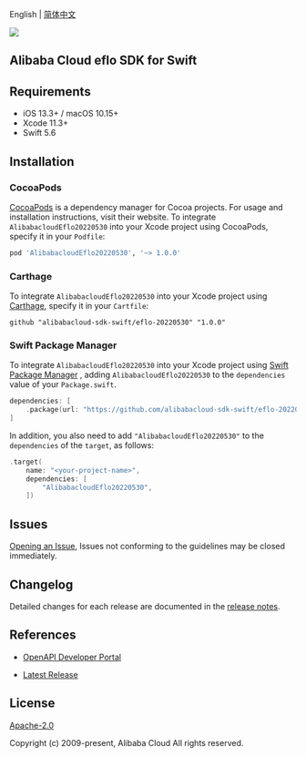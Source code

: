 English | [简体中文](README-CN.md)

![](https://aliyunsdk-pages.alicdn.com/icons/AlibabaCloud.svg)

## Alibaba Cloud eflo SDK for Swift

## Requirements

- iOS 13.3+ / macOS 10.15+
- Xcode 11.3+
- Swift 5.6

## Installation

### CocoaPods

[CocoaPods](https://cocoapods.org) is a dependency manager for Cocoa projects. For usage and installation instructions, visit their website. To integrate `AlibabacloudEflo20220530` into your Xcode project using CocoaPods, specify it in your `Podfile`:

```ruby
pod 'AlibabacloudEflo20220530', '~> 1.0.0'
```

### Carthage

To integrate `AlibabacloudEflo20220530` into your Xcode project using [Carthage](https://github.com/Carthage/Carthage), specify it in your `Cartfile`:

```ogdl
github "alibabacloud-sdk-swift/eflo-20220530" "1.0.0"
```

### Swift Package Manager

To integrate `AlibabacloudEflo20220530` into your Xcode project using [Swift Package Manager](https://swift.org/package-manager/) , adding `AlibabacloudEflo20220530` to the `dependencies` value of your `Package.swift`.

```swift
dependencies: [
    .package(url: "https://github.com/alibabacloud-sdk-swift/eflo-20220530.git", from: "1.0.0")
]
```

In addition, you also need to add `"AlibabacloudEflo20220530"` to the `dependencies` of the `target`, as follows:

```swift
.target(
    name: "<your-project-name>",
    dependencies: [
        "AlibabacloudEflo20220530",
    ])
```

## Issues

[Opening an Issue](https://github.com/alibabacloud-sdk-swift/eflo-20220530/issues/new), Issues not conforming to the guidelines may be closed immediately.

## Changelog

Detailed changes for each release are documented in the [release notes](./ChangeLog.txt).

## References

* [OpenAPI Developer Portal](https://next.api.alibabacloud.com/home)
- [Latest Release](https://github.com/alibabacloud-sdk-swift/eflo-20220530)

## License

[Apache-2.0](http://www.apache.org/licenses/LICENSE-2.0)

Copyright (c) 2009-present, Alibaba Cloud All rights reserved.
